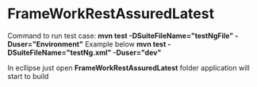 # FrameWorkRestAssuredLatest
Command to run test case:
**mvn test -DSuiteFileName="testNgFile" -Duser="Environment"**
Example below
**mvn test -DSuiteFileName="testNg.xml" -Duser="dev"**

In ecllipse just open **FrameWorkRestAssuredLatest** folder application will start to build
